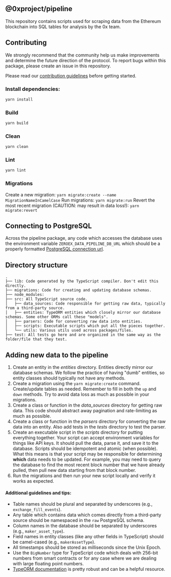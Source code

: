 ## @0xproject/pipeline

This repository contains scripts used for scraping data from the Ethereum blockchain into SQL tables for analysis by the 0x team.

## Contributing

We strongly recommend that the community help us make improvements and determine the future direction of the protocol. To report bugs within this package, please create an issue in this repository.

Please read our [contribution guidelines](../../CONTRIBUTING.md) before getting started.

### Install dependencies:

```bash
yarn install
```

### Build

```bash
yarn build
```

### Clean

```bash
yarn clean
```

### Lint

```bash
yarn lint
```

### Migrations

Create a new migration: `yarn migrate:create --name MigrationNameInCamelCase`
Run migrations: `yarn migrate:run`
Revert the most recent migration (CAUTION: may result in data loss!): `yarn migrate:revert`

## Connecting to PostgreSQL

Across the pipeline package, any code which accesses the database uses the
environment variable `ZEROEX_DATA_PIPELINE_DB_URL` which should be a properly
formatted
[PostgreSQL connection url](https://stackoverflow.com/questions/3582552/postgresql-connection-url).

## Directory structure

```
.
├── lib: Code generated by the TypeScript compiler. Don't edit this directly.
├── migrations: Code for creating and updating database schemas.
├── node_modules:
├── src: All TypeScript source code.
│   ├── data_sources: Code responsible for getting raw data, typically from a third-party source.
│   ├── entities: TypeORM entities which closely mirror our database schemas. Some other ORMs call these "models".
│   ├── parsers: Code for converting raw data into entities.
│   ├── scripts: Executable scripts which put all the pieces together.
│   └── utils: Various utils used across packages/files.
├── test: All tests go here and are organized in the same way as the folder/file that they test.
```

## Adding new data to the pipeline

1.  Create an entity in the _entities_ directory. Entities directly mirror our
    database schemas. We follow the practice of having "dumb" entities, so
    entity classes should typically not have any methods.
2.  Create a migration using the `yarn migrate:create` command. Create/update
    tables as needed. Remember to fill in both the `up` and `down` methods. Try
    to avoid data loss as much as possible in your migrations.
3.  Create a class or function in the _data_sources_ directory for getting raw
    data. This code should abstract away pagination and rate-limiting as much as
    possible.
4.  Create a class or function in the _parsers_ directory for converting the raw
    data into an entity. Also add tests in the _tests_ directory to test the
    parser.
5.  Create an executable script in the _scripts_ directory for putting
    everything together. Your script can accept environment variables for things
    like API keys. It should pull the data, parse it, and save it to the
    database. Scripts should be idempotent and atomic (when possible). What this
    means is that your script may be responsible for determining **which** data
    needs to be updated. For example, you may need to query the database to find
    the most recent block number that we have already pulled, then pull new data
    starting from that block number.
6.  Run the migrations and then run your new script locally and verify it works
    as expected.

#### Additional guidelines and tips:

*   Table names should be plural and separated by underscores (e.g.,
    `exchange_fill_events`).
*   Any table which contains data which comes directly from a third-party source
    should be namespaced in the `raw` PostgreSQL schema.
*   Column names in the database should be separated by underscores (e.g.,
    `maker_asset_type`).
*   Field names in entity classes (like any other fields in TypeScript) should
    be camel-cased (e.g., `makerAssetType`).
*   All timestamps should be stored as milliseconds since the Unix Epoch.
*   Use the `BigNumber` type for TypeScript code which deals with 256-bit
    numbers from smart contracts or for any case where we are dealing with large
    floating point numbers.
*   [TypeORM documentation](http://typeorm.io/#/) is pretty robust and can be a
    helpful resource.
